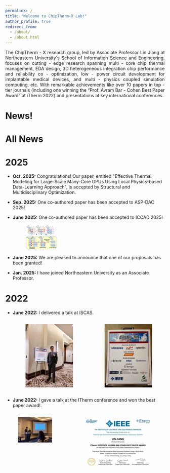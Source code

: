 ```yaml
---
permalink: /
title: "Welcome to ChipTherm-X Lab!"
author_profile: true
redirect_from: 
  - /about/
  - /about.html
---
```

<div style="text-align: justify;">
The ChipTherm - X research group, led by Associate Professor Lin Jiang at Northeastern University's School of Information Science and Engineering, focuses on cutting - edge research spanning multi - core chip thermal management, EDA design, 3D heterogeneous integration chip performance and reliability co - optimization, low - power circuit development for implantable medical devices, and multi - physics coupled simulation computing, etc. With remarkable achievements like over 10 papers in top - tier journals (including one winning the “Prof. Avram Bar - Cohen Best Paper Award” at iTherm 2022) and presentations at key international conferences.
</div>


News!
======

All News
======

2025
======
- **Oct. 2025:** Congratulations! Our paper, entitled "Effective Thermal Modeling for Large-Scale Many-Core GPUs Using Local Physics-based Data-Learning Approach", is accepted by Structural and Multidisciplinary Optimization.
- **Sep. 2025:** One co-authored paper has been accepted to ASP-DAC 2025!
- **June 2025:** One co-authored paper has been accepted to ICCAD 2025!
  
  <figure>
  <img src="images/ICCAD.png" alt="" width="100">
  <figcaption> </figcaption>
  </figure>
- **June 2025:** We are pleased to announce that one of our proposals has been granted!
- **Jan. 2025:** I have joined Northeastern University as an Associate Professor.


2022
=====
- **June 2022:** I delivered a talk at ISCAS.
  <div style="display: flex; gap: 20px;">
  <figure>
    <img src="images/ISCAS1.jpg" alt="" width="300">
  </figure>

  <figure>
    <img src="images/ISCAS2.jpg" alt=" " width="300">
  </figure>
  </div>

-  **June 2022:** I gave a talk at the ITherm conference and won the best paper award!.
 
  <div style="display: flex; gap: 20px;">
  <figure>
    <img src="images/ITherm1.jpg" alt="" width="300">
  </figure>

  <figure>
    <img src="images/BPA.jpg" alt=" " width="600">
  </figure>
  </div>
  







